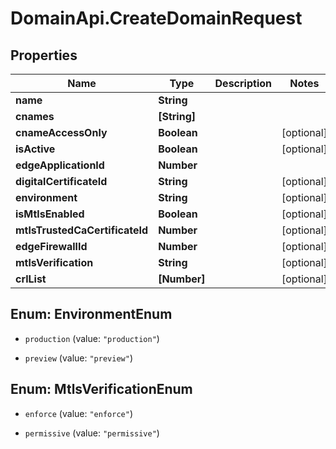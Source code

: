 # DomainApi.CreateDomainRequest

## Properties

Name | Type | Description | Notes
------------ | ------------- | ------------- | -------------
**name** | **String** |  | 
**cnames** | **[String]** |  | 
**cnameAccessOnly** | **Boolean** |  | [optional] 
**isActive** | **Boolean** |  | [optional] 
**edgeApplicationId** | **Number** |  | 
**digitalCertificateId** | **String** |  | [optional] 
**environment** | **String** |  | [optional] 
**isMtlsEnabled** | **Boolean** |  | [optional] 
**mtlsTrustedCaCertificateId** | **Number** |  | [optional] 
**edgeFirewallId** | **Number** |  | [optional] 
**mtlsVerification** | **String** |  | [optional] 
**crlList** | **[Number]** |  | [optional] 



## Enum: EnvironmentEnum


* `production` (value: `"production"`)

* `preview` (value: `"preview"`)





## Enum: MtlsVerificationEnum


* `enforce` (value: `"enforce"`)

* `permissive` (value: `"permissive"`)




